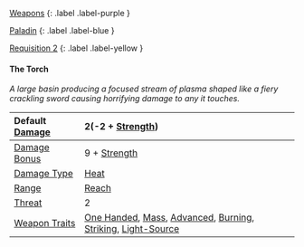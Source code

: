 
[Weapons](Game/Weapons-List)
{: .label .label-purple }

[Paladin](Game/Blocks/Paladin)
{: .label .label-blue }

[Requisition 2](Game/Deployment#Requisition)
{: .label .label-yellow }
#### The Torch
*A large basin producing a focused stream of plasma shaped like a fiery crackling sword causing horrifying damage to any it touches.*

| Default [Damage](Core/Weapons#Calculating%20Damage) | 2(-2 + [Strength](Game/Core/Strength)) |
| :--- | :--- |
| [Damage Bonus](Game/Core/Weapons#Damage%20Bonus) | 9 + [Strength](Game/Core/Strength) |
| [Damage Type](Core/Weapons#Damage%20Type) | [Heat](Game/Core/Injury#Heat) |
| [Range](Core/Weapons#Range) | [Reach](Game/Core/Movement#Reach) |
| [Threat](Core/Weapons#Threat) | 2 |
| [Weapon Traits](Core/Weapon-Traits) | [One Handed](Game/Core/Blocks/One-Handed), [Mass](Game/Core/Blocks/Mass), [Advanced](Game/Core/Blocks/Advanced), [Burning](Game/Core/Blocks/Burning), [Striking](Game/Core/Blocks/Striking), [Light-Source](Game/Core/Blocks/Light-Source) |
